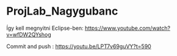 # ProjLab_Nagygubanc

Így kell megnyitni Eclipse-ben: https://www.youtube.com/watch?v=wfDW2QYshog

Commit and push : https://youtu.be/LPT7v69guVY?t=590
